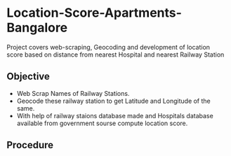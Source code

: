 # Location-Score-Apartments-Bangalore
Project covers web-scraping, Geocoding and development of location score based on distance from nearest Hospital and nearest Railway Station

## Objective
- Web Scrap Names of Railway Stations.
- Geocode these railway station to get Latitude and Longitude of the same.
- With help of railway staions database made and Hospitals database available from government sourse compute location score.

## Procedure
